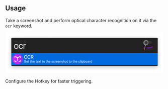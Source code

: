 ## Usage

Take a screenshot and perform optical character recognition on it via the `ocr` keyword.

![OCR keyword](images/ocr.png)

Configure the Hotkey for faster triggering.
